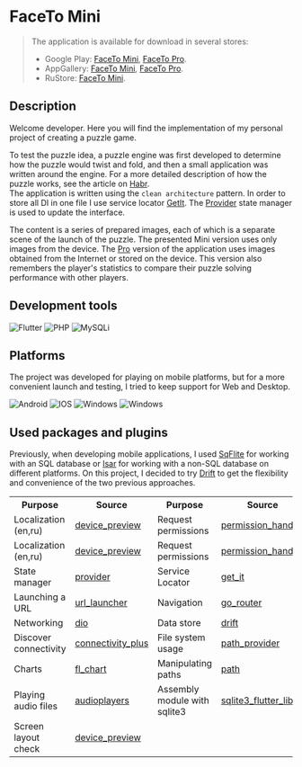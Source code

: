 # FaceTo Mini

> The application is available for download in several stores:
> - Google Play: [FaceTo Mini](https://play.google.com/store/apps/details?id=com.faceto.mini.facetomini&hl=ru), [FaceTo Pro](https://play.google.com/store/apps/details?id=com.faceto.app.faceto&hl=ru).
> - AppGallery: [FaceTo Mini](https://appgallery.huawei.com/app/C104966675), [FaceTo Pro](https://appgallery.huawei.com/app/C104966641).
> - RuStore: [FaceTo Mini](https://apps.rustore.ru/app/com.faceto.mini.facetomini.huawei).

## Description


Welcome developer. 
Here you will find the implementation of my personal project of creating a puzzle game.

To test the puzzle idea, a puzzle engine was first developed to determine how the puzzle would twist and fold, and then a small application was written around the engine. For a more detailed description of how the puzzle works, see the article on [Habr](https://habr.com/ru/articles/598995/).</br> 
The application is written using the `clean architecture` pattern. In order to store all DI in one file I use service locator [GetIt](https://pub.dev/packages/get_it). The [Provider](https://pub.dev/packages/provider)  state manager is used to update the interface. 

The content is a series of prepared images, each of which is a separate scene of the launch of the puzzle. The presented Mini version uses only images from the device. The [Pro](https://play.google.com/store/apps/details?id=com.faceto.app.faceto&hl=ru) version of the application uses images obtained from the Internet or stored on the device. This version also remembers the player's statistics to compare their puzzle solving performance with other players.

## Development tools
![Flutter](https://img.shields.io/badge/Flutter-02569B?style=for-the-badge&logo=flutter&logoColor=white)
![PHP](https://img.shields.io/badge/PHP-777BB4?style=for-the-badge&logo=php&logoColor=white)
![MySQLi](https://img.shields.io/badge/MySQL-00000F?style=for-the-badge&logo=mysql&logoColor=white)


## Platforms

The project was developed for playing on mobile platforms, but for a more convenient launch and testing, I tried to keep support for Web and Desktop.

![Android](https://img.shields.io/badge/Android_Studio-3DDC84?style=for-the-badge&logo=android-studio&logoColor=white)
![IOS](https://img.shields.io/badge/iOS-000000?style=for-the-badge&logo=ios&logoColor=white)
![Windows](https://img.shields.io/badge/Windows-0078D6?style=for-the-badge&logo=windows&logoColor=white)
![Windows](https://img.shields.io/badge/Google_chrome-4285F4?style=for-the-badge&logo=Google-chrome&logoColor=white)


## Used packages and plugins

Previously, when developing mobile applications, I used [SqFlite](https://pub.dev/packages/sqflite) for working with an SQL database or [Isar](https://pub.dev/packages/isar) for working with a non-SQL database on different platforms. On this project, I decided to try [Drift](https://pub.dev/packages/flutter_secure_storage) to get the flexibility and convenience of the two previous approaches.

<table>
<tr>
 <th>Purpose</th> <th>Source</th> <th>Purpose</th> <th>Source</th>
</tr>
 <tr>
    <td>Localization (en,ru)</td>         <td><a href='https://pub.dev/packages/device_preview'>device_preview</a></td>
    <td>Request permissions</td>          <td><a href='https://pub.dev/packages/sqlite3_flutter_libs'>permission_handler</a></td>
 </tr> 
 <tr>
   <td>Localization (en,ru)</td>         <td><a href='https://pub.dev/packages/device_preview'>device_preview</a></td>
   <td>Request permissions</td>          <td><a href='https://pub.dev/packages/sqlite3_flutter_libs'>permission_handler</a></td>
 </tr> 
 <tr> 
   <td>State manager</td>                <td><a href='https://pub.dev/packages/provider'>provider</a>     </td>
   <td>Service Locator</td>              <td><a href='https://pub.dev/packages/get_it'>get_it</a>     </td>
 </tr> 
 <tr>
   <td>Launching a URL</td>              <td><a href='https://pub.dev/packages/url_launcher'>url_launcher</a>     </td>
   <td>Navigation</td>                   <td><a href='https://pub.dev/packages/go_router'>go_router</a>     </td>
 </tr> 
  <tr> 
   <td>Networking</td>                   <td><a href='https://pub.dev/packages/dio'>dio</a>    </td>
   <td>Data store </td>                  <td><a href='https://pub.dev/packages/flutter_secure_storage'>drift</a>     </td>
</tr> 
<tr>
   <td>Discover connectivity </td>       <td><a href='https://pub.dev/packages/connectivity_plus'>connectivity_plus</a>     </td>
   <td>File system usage  </td>          <td><a href='https://pub.dev/packages/path_provider'>path_provider</a></td>
</tr> 
<tr> 
   <td>Charts</td>                       <td><a href='https://pub.dev/packages/fl_chart'>fl_chart</a></td>
   <td>Manipulating paths  </td>         <td><a href='https://pub.dev/packages/path'>path</a></td>
</tr> 
 <tr> 
   <td>Playing audio files </td>         <td><a href='https://pub.dev/packages/audio_in_app](https://pub.dev/packages/audioplayers'>audioplayers</a></td>
   <td>Assembly module with sqlite3</td> <td><a href='https://pub.dev/packages/sqlite3_flutter_libs'>sqlite3_flutter_libs</a></td>
</tr> 
<tr> 
   <td>Screen layout check  </td>        <td><a href='https://pub.dev/packages/device_preview'>device_preview</a></td> 
   <td></td>                             <td></td> 
</tr> 
</table>

